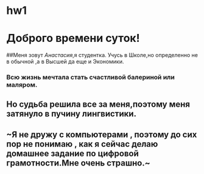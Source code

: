 # hw1
# Доброго времени суток!
##Меня зовут *Анастасия*,я студентка. Учусь в Школе,но определенно не в обычной ,а в Высшей да еще и Экономики.
### Всю жизнь мечтала стать счастливой балериной или маляром.
## Но судьба решила все за меня,поэтому меня затянуло в пучину лингвистики.
## ~Я не дружу с компьютерами , поэтому до сих пор не понимаю , как я сейчас делаю домашнее задание по цифровой грамотности.Мне очень страшно.~
